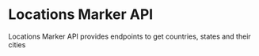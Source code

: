 # Locations Marker API
Locations Marker API provides endpoints to get countries, states and their cities